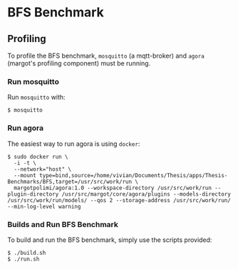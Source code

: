 # BFS Benchmark

## Profiling

To profile the BFS benchmark, `mosquitto` (a mqtt-broker) and `agora` (margot's profiling component) must be running.

### Run mosquitto

Run `mosquitto` with: 
 
```console
$ mosquitto
```

### Run agora

The easiest way to run agora is using `docker`:  

```console
$ sudo docker run \
  -i -t \
  --network="host" \
  --mount type=bind,source=/home/vivian/Documents/Thesis/apps/Thesis-Benchmarks/BFS,target=/usr/src/work/run \
  margotpolimi/agora:1.0 --workspace-directory /usr/src/work/run --plugin-directory /usr/src/margot/core/agora/plugins --models-directory /usr/src/work/run/models/ --qos 2 --storage-address /usr/src/work/run/ --min-log-level warning
```

### Builds and Run BFS Benchmark  

To build and run the BFS benchmark, simply use the scripts provided:  

```console
$ ./build.sh 
$ ./run.sh
```